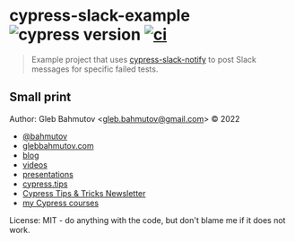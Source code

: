 # cypress-slack-example ![cypress version](https://img.shields.io/badge/cypress-10.8.0-brightgreen) [![ci](https://github.com/bahmutov/cypress-slack-example/actions/workflows/ci.yml/badge.svg?branch=main)](https://github.com/bahmutov/cypress-slack-example/actions/workflows/ci.yml)

> Example project that uses [cypress-slack-notify](https://github.com/bahmutov/cypress-slack-notify) to post Slack messages for specific failed tests.

## Small print

Author: Gleb Bahmutov &lt;gleb.bahmutov@gmail.com&gt; &copy; 2022

- [@bahmutov](https://twitter.com/bahmutov)
- [glebbahmutov.com](https://glebbahmutov.com)
- [blog](https://glebbahmutov.com/blog)
- [videos](https://www.youtube.com/glebbahmutov)
- [presentations](https://slides.com/bahmutov)
- [cypress.tips](https://cypress.tips)
- [Cypress Tips & Tricks Newsletter](https://cypresstips.substack.com/)
- [my Cypress courses](https://cypress.tips/courses)

License: MIT - do anything with the code, but don't blame me if it does not work.
